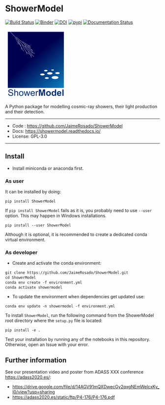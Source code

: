 # ShowerModel

[![Build Status](https://github.com/JaimeRosado/ShowerModel/workflows/CI/badge.svg?branch=master)](https://github.com/JaimeRosado/ShowerModel/actions?query=workflow%3ACI+branch%3Amaster)
[![Binder](https://mybinder.org/badge_logo.svg)](https://mybinder.org/v2/gh/JaimeRosado/ShowerModel/master?filepath=notebooks)
[![DOI](https://zenodo.org/badge/DOI/10.5281/zenodo.4727298.svg)](https://doi.org/10.5281/zenodo.4727298)
[![pypi](https://img.shields.io/pypi/v/ShowerModel.svg)](https://pypi.org/project/ShowerModel)
[![Documentation Status](https://readthedocs.org/projects/showermodel/badge/?version=latest)](https://showermodel.readthedocs.io/en/latest/?badge=latest)

![ShowerModel logo](docs/logo_showermodel.png)

A Python package for modelling cosmic-ray showers, their light production and their detection.

--------
* Code : https://github.com/JaimeRosado/ShowerModel
* Docs: https://showermodel.readthedocs.io/
* License: GPL-3.0
--------

## Install

* Install miniconda or anaconda first.

### As user
It can be installed by doing:
```
pip install ShowerModel
```
If `pip install ShowerModel` fails as it is, you probably need to use `--user` option. 
This may happen in Windows installations.
```
pip install --user ShowerModel
```

Although it is optional, it is recommended to create a dedicated conda virtual environment.

### As developer

* Create and activate the conda environment:
```
git clone https://github.com/JaimeRosado/ShowerModel.git
cd ShowerModel
conda env create -f environment.yml
conda activate showermodel
```

* To update the environment when dependencies get updated use:
```
conda env update -n showermodel -f environment.yml
```

To install `ShowerModel`, run the following command from the ShowerModel root directory
where the `setup.py` file is located:
```
pip install -e .
```

Test your installation by running any of the notebooks in this repository.
Otherwise, open an Issue with your error.


## Further information
See our presentation video and poster from ADASS XXX conference https://adass2020.es/:
* https://drive.google.com/file/d/14AGV91mQXDwecGy2qxgNEmWeIcxKy_I0/view?usp=sharing
* https://adass2020.es/static/ftp/P4-176/P4-176.pdf
